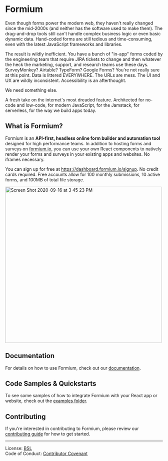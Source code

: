 # Formium

Even though forms power the modern web, they haven't really changed since the mid-2000s (and neither has the software used to make them). The drag-and-drop tools still can't handle complex business logic or even basic dynamic data. Hand-coded forms are still tedious and time-consuming, even with the latest JavaScript frameworks and libraries.

The result is wildly inefficient. You have a bunch of "in-app" forms coded by the engineering team that require JIRA tickets to change and then whatever the heck the marketing, support, and research teams use these days. SurveyMonkey? Airtable? TypeForm? Google Forms? You're not really sure at this point. Data is littered EVERYWHERE. The URLs are mess. The UI and UX are wildly inconsistent. Accessibility is an afterthought.

We need something else.

A fresh take on the internet's most dreaded feature. Architected for no-code and low-code, for modern JavaScript, for the Jamstack, for serverless, for the way we build apps today.

## What is Formium?

Formium is an **API-first, headless online form builder and automation tool** designed for high performance teams. In addition to hosting forms and surveys on [formium.io](https://formium.io), you can use your own React components to natively render your forms and surveys in your existing apps and websites. No iframes necessary.

You can sign up for free at https://dashboard.formium.io/signup. No credit cards required. Free accounts allow for 100 monthly submissions, 10 active forms, and 100MB of total file storage.

<img width="500" alt="Screen Shot 2020-09-16 at 3 45 23 PM" src="https://user-images.githubusercontent.com/4060187/93385376-31759a00-f834-11ea-8ddf-55279f2f3259.png">

## Documentation

For details on how to use Formium, check out our [documentation](https://formium.io/docs).

## Code Samples & Quickstarts

To see some samples of how to integrate Formium with your React app or website, check out the [examples folder](./examples).

## Contributing

If you're interested in contributing to Formium, please review our [contributing guide](./.github/CONTRIBUTING.md) for how to get started.

---

License: [BSL](LICENSE)  
Code of Conduct: [Contributor Covenant](./.github/CODE_OF_CONDUCT.md)

